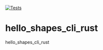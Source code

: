 [![Tests](https://github.com/nalbarr/hello_shapes_cli_rust/actions/workflows/tests.yml/badge.svg)](https://github.com/nalbarr/hello_shapes_cli_rust/actions/workflows/tests.yml)

# hello_shapes_cli_rust

hello_shapes_cli_rust
